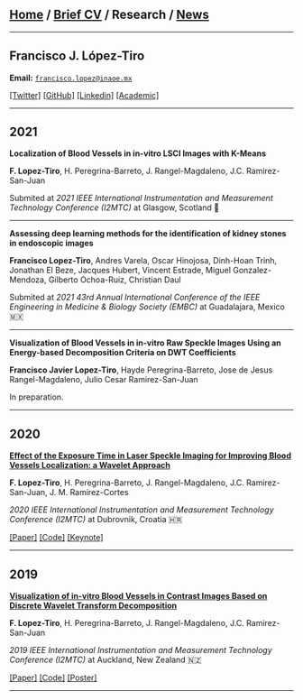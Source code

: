 
## [Home](/index) / [Brief CV](/brief_cv) / Research / [News](/news)
___




## Francisco J. López-Tiro 
**Email:** [`francisco.lopez@inaoe.mx`](mailto:francisco.lopez@inaoe.com?subject=%20Hello,%20Francisco)


[[Twitter]](https://twitter.com/Friscolt)
[[GitHub]](https://github.com/friscolt)
[[Linkedin]](https://www.linkedin.com/in/friscolt)
[[Academic]](https://scholar.google.es/citations?user=IlG06bYAAAAJ&hl=es)





---
## 2021


**Localization of Blood Vessels in in-vitro LSCI Images with K-Means**

**F. Lopez-Tiro**, H. Peregrina-Barreto, J. Rangel-Magdaleno, J.C. Ramirez-San-Juan

Submited  at *2021 IEEE International Instrumentation and Measurement Technology Conference (I2MTC)* at Glasgow, Scotland 🏴󠁧󠁢󠁳󠁣󠁴󠁿 

---


**Assessing  deep  learning methods  for  the  identification of kidney  stones in endoscopic images**

**Francisco Lopez-Tiro**, Andres Varela, Oscar Hinojosa, Dinh-Hoan Trinh, Jonathan El Beze, Jacques Hubert, Vincent Estrade, Miguel Gonzalez-Mendoza,   Gilberto Ochoa-Ruiz, Christian Daul


Submited at *2021 43rd Annual International Conference of the IEEE Engineering in Medicine & Biology Society (EMBC)* at Guadalajara, Mexico 🇲🇽


---

**Visualization of Blood Vessels  in in-vitro Raw Speckle Images Using an Energy-based Decomposition Criteria on DWT Coefficients**

**Francisco Javier Lopez-Tiro**, Hayde Peregrina-Barreto, Jose de Jesus Rangel-Magdaleno, Julio Cesar Ramirez-San-Juan

In preparation.


___




## 2020

[**Effect of the Exposure Time in Laser Speckle Imaging for Improving Blood Vessels Localization: a Wavelet Approach**](https://ieeexplore.ieee.org/document/9129242/)

**F. Lopez-Tiro**, H. Peregrina-Barreto, J. Rangel-Magdaleno, J.C. Ramirez-San-Juan, J. M. Ramirez-Cortes

*2020 IEEE International Instrumentation and Measurement Technology Conference (I2MTC)* at Dubrovnik, Croatia  🇭🇷

[[Paper]](https://ieeexplore.ieee.org/document/9129242/)
[[Code]](https://github.com/friscolt/i2mtc-2020)
[[Keynote]](https://www.researchgate.net/publication/341626117_Effect_of_the_Exposure_Time_in_Laser_Speckle_Imaging_for_Improving_Blood_Vessels_Localization_a_Wavelet_Approach)


___



## 2019 

[**Visualization of in-vitro Blood Vessels in Contrast Images Based on Discrete Wavelet Transform Decomposition**](https://ieeexplore.ieee.org/document/8827144)

**F. Lopez-Tiro**, H. Peregrina-Barreto, J. Rangel-Magdaleno, J.C. Ramirez-San-Juan

*2019 IEEE International Instrumentation and Measurement Technology Conference (I2MTC)* at Auckland, New Zealand 🇳🇿

[[Paper]](https://ieeexplore.ieee.org/document/8827144)
[[Code]](https://github.com/friscolt/i2mtc-2019)
[[Poster]](https://www.researchgate.net/publication/333146308_Visualization_of_in-vitro_Blood_Vessels_in_Contrast_Images_Based_on_Discrete_Wavelet_Transform_Decomposition)

___


